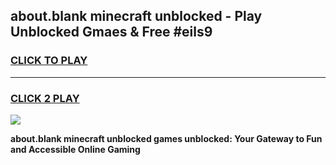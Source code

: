 
## about.blank minecraft unblocked - Play Unblocked Gmaes & Free #eils9
<h3>
<a href="https://news.freeplayer.one?title=about.blank_minecraft_unblocked&ref=24F">CLICK TO PLAY</a></h3>
<hr>

<h3>
<a href="https://news.freeplayer.one?title=about.blank_minecraft_unblocked&ref=24F">CLICK 2 PLAY</a>
  
</h3>

<a href="https://news.freeplayer.one?title=about.blank_minecraft_unblocked&ref=24F/"><img src="https://clearcache.store/games.png"></a>


**about.blank minecraft unblocked games unblocked: Your Gateway to Fun and Accessible Online Gaming**
